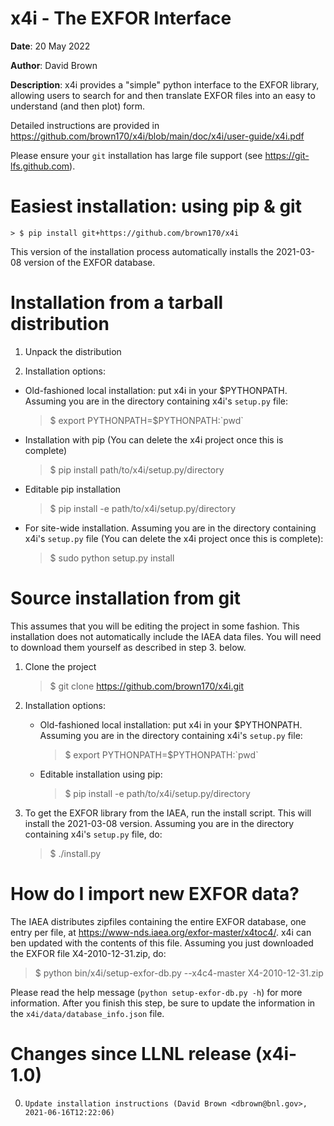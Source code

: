 x4i - The EXFOR Interface
=========================

**Date**:   20 May 2022

**Author**: David Brown

**Description**:
x4i provides a "simple" python interface to the EXFOR library, allowing users to
search for and then translate EXFOR files into an easy to understand (and then plot) form.

Detailed instructions are provided in https://github.com/brown170/x4i/blob/main/doc/x4i/user-guide/x4i.pdf

Please ensure your `git` installation has large file support (see https://git-lfs.github.com).



Easiest installation: using pip & git
=====================================

    > $ pip install git+https://github.com/brown170/x4i

This version of the installation process automatically installs the 2021-03-08 version of the EXFOR database.


Installation from a tarball distribution
========================================

1. Unpack the distribution

2. Installation options:
  * Old-fashioned local installation: put x4i in your $PYTHONPATH.  Assuming you are in the directory containing x4i's `setup.py` file:
    > $ export PYTHONPATH=$PYTHONPATH:\`pwd\`

  * Installation with pip (You can delete the x4i project once this is complete)
      > $ pip install path/to/x4i/setup.py/directory

  * Editable pip installation
      > $ pip install -e path/to/x4i/setup.py/directory

  * For site-wide installation.  Assuming you are in the directory containing x4i's `setup.py` file (You can delete the x4i project once this is complete):
      > $ sudo python setup.py install



Source installation from git
============================
This assumes that you will be editing the project in some fashion.
This installation does not automatically include the IAEA data files.
You will need to download them yourself as described in step 3. below.

1. Clone the project
   > $ git clone https://github.com/brown170/x4i.git

2. Installation options:
   * Old-fashioned local installation: put x4i in your $PYTHONPATH.  Assuming you are in the directory containing x4i's `setup.py` file:
     > $ export PYTHONPATH=$PYTHONPATH:\`pwd\`

   * Editable installation using pip:
     > $ pip install -e path/to/x4i/setup.py/directory

3. To get the EXFOR library from the IAEA, run the install script.  This will install the 2021-03-08 version.  Assuming you are in the directory containing x4i's `setup.py` file, do:
   > $ ./install.py



How do I import new EXFOR data?
===============================
The IAEA distributes zipfiles containing the entire EXFOR database, one entry per file, at https://www-nds.iaea.org/exfor-master/x4toc4/.
x4i can ben updated with the contents of this file.  Assuming you just downloaded the EXFOR file X4-2010-12-31.zip,
do:

> $ python bin/x4i/setup-exfor-db.py --x4c4-master X4-2010-12-31.zip

Please read the help message (`python setup-exfor-db.py -h`) for more information.  After you finish this step,
be sure to update the information in the `x4i/data/database_info.json` file.



Changes since LLNL release (x4i-1.0)
====================================

0.     Update installation instructions (David Brown <dbrown@bnl.gov>, 2021-06-16T12:22:06)
